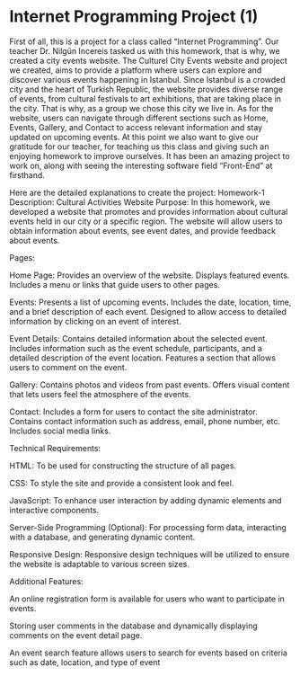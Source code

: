 # Internet Programming Project (1)
First of all, this is a project for a class called “Internet Programming”. Our teacher Dr. Nilgün Incereis tasked us with this homework, that is why, we created a city events website. The Culturel City Events website and project we created, aims to provide a platform where users can explore and discover various events happening in Istanbul. Since Istanbul is a crowded city and the heart of Turkish Republic, the website provides diverse range of events, from cultural festivals to art exhibitions, that are taking place in the city. That is why, as a group we chose this city we live in. As for the website, users can navigate through different sections such as Home, Events, Gallery, and Contact to access relevant information and stay updated on upcoming events. At this point we also want to give our gratitude for our teacher, for teaching us this class and giving such an enjoying homework to improve ourselves. It has been an amazing project to work on, along with seeing the interesting software field “Front-End” at firsthand.

Here are the detailed explanations to create the project: Homework-1 Description: Cultural Activities Website Purpose: In this homework, we developed a website that promotes and provides information about cultural events held in our city or a specific region. The website will allow users to obtain information about events, see event dates, and provide feedback about events.

Pages:

Home Page: Provides an overview of the website. Displays featured events. Includes a menu or links that guide users to other pages.

Events: Presents a list of upcoming events. Includes the date, location, time, and a brief description of each event. Designed to allow access to detailed information by clicking on an event of interest.

Event Details: Contains detailed information about the selected event. Includes information such as the event schedule, participants, and a detailed description of the event location. Features a section that allows users to comment on the event.

Gallery: Contains photos and videos from past events. Offers visual content that lets users feel the atmosphere of the events.

Contact: Includes a form for users to contact the site administrator. Contains contact information such as address, email, phone number, etc. Includes social media links.

Technical Requirements:

HTML: To be used for constructing the structure of all pages.

CSS: To style the site and provide a consistent look and feel.

JavaScript: To enhance user interaction by adding dynamic elements and interactive components.

Server-Side Programming (Optional): For processing form data, interacting with a database, and generating dynamic content.

Responsive Design: Responsive design techniques will be utilized to ensure the website is adaptable to various screen sizes.

Additional Features:

An online registration form is available for users who want to participate in events.

Storing user comments in the database and dynamically displaying comments on the event detail page.

An event search feature allows users to search for events based on criteria such as date, location, and type of event
